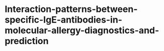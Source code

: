 # Interaction-patterns-between-specific-IgE-antibodies-in-molecular-allergy-diagnostics-and-prediction